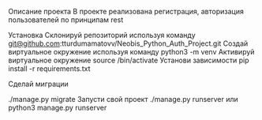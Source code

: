Описание проекта
В проекте реализована регистрация, авторизация пользователей по принципам rest

Установка
Склонируй репозиторий используя команду
git@github.com:tturdumamatovv/Neobis_Python_Auth_Project.git
Создай виртуальное окружение используя команду
python3 -m venv <name of your environment> 
Активируй виртуальное окружение
source <name of your environment>/bin/activate 
Установи зависимости
pip install -r requirements.txt 

Сделай миграции

  ./manage.py migrate
Запусти свой проект
./manage.py runserver 
или
 python3 manage.py runserver 

